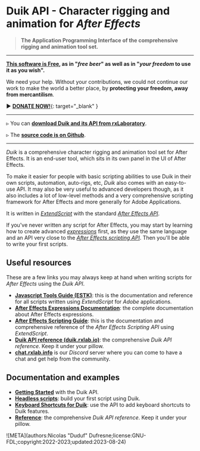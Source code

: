 # Duik API - Character rigging and animation for *After Effects*

> **The Application Programming Interface of the comprehensive rigging and animation tool set.**

____

**[This software is Free](../../misc/license.md), as in "_free beer_" as well as in "_your freedom_ to use it as you wish".**

We need your help. Without your contributions, we could not continue our work to make the world a better place, by **protecting your freedom, away from mercantilism**.

► [**DONATE NOW!**](http://donate.rxlab.info){: target="_blank" }

____

▹ You can [**download Duik and its API from rxLaboratory**](http://rxlaboratory.org/tools/duik).

▹ The [**source code is on Github**](https://github.com/RxLaboratory/Duik).

____

*Duik* is a comprehensive character rigging and animation tool set for After Effects. It is an end-user tool, which sits in its own panel in the UI of After Effects.

To make it easier for people with basic scripting abilities to use Duik in their own scripts, automation, auto-rigs, etc, *Duik* also comes with an easy-to-use API. It may also be very useful to advanced developers though, as it also includes a lot of low-level methods and a very comprehensive scripting framework for After Effects and more generally for Adobe Applications.

It is written in *[ExtendScript](http://extendscript.docsforadobe.dev/)* with the standard *[After Effects API](http://ae-scripting.docsforadobe.dev/)*.

If you've never written any script for After Effects, you may start by learning how to create advanced *[expressions](http://ae-expressions.docsforadobe.dev/)* first, as they use the same language and an API very close to the *[After Effects scripting API](http://ae-scripting.docsforadobe.dev/)*. Then you'll be able to write your first scripts.

## Useful resources

These are a few links you may always keep at hand when writing scripts for *After Effects* using the *Duik API*.

- **[Javascript Tools Guide (ESTK)](http://extendscript.docsforadobe.dev/)**: this is the documentation and reference for all scripts written using *ExtendScript* for *Adobe* applications.
- **[After Effects Expressions Documentation](http://ae-expressions.docsforadobe.dev/)**: the complete documentation about After Effects expressions.
- **[After Effects Scripting Guide](http://ae-scripting.docsforadobe.dev/)**: this is the documentation and comprehensive reference of the *After Effects Scripting API* using *ExtendScript*.
- **[Duik API reference (duik.rxlab.io)](http://duik.rxlab.io)**: the comprehensive *Duik API reference*. Keep it under your pillow.
- **[chat.rxlab.info](http://chat.rxlab.info)** is our *Discord* server where you can come to have a chat and get help from the community.

## Documentation and examples

- **[Getting Started](getting-started.md)** with the Duik API.
- **[Headless scripts](headless-scripts.md)**: build your first script using Duik.
- **[Keyboard Shortcuts for Duik](shortcuts.md)**: use the API to add keyboard shortcuts to Duik features.
- **[Reference](http://duik.rxlab.io)**: the comprehensive *Duik API reference*. Keep it under your pillow.

![META](authors:Nicolas "Duduf" Dufresne;license:GNU-FDL;copyright:2022-2023;updated:2023-08-24)
